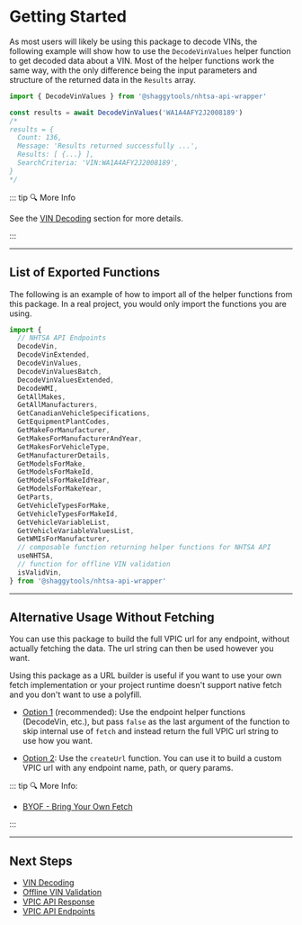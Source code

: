 # Getting Started

As most users will likely be using this package to decode VINs, the following example will show how
to use the `DecodeVinValues` helper function to get decoded data about a VIN. Most of the helper
functions work the same way, with the only difference being the input parameters and structure of
the returned data in the `Results` array.

```typescript
import { DecodeVinValues } from '@shaggytools/nhtsa-api-wrapper'

const results = await DecodeVinValues('WA1A4AFY2J2008189')
/* 
results = {
  Count: 136,
  Message: 'Results returned successfully ...',
  Results: [ {...} ],
  SearchCriteria: 'VIN:WA1A4AFY2J2008189',
}
*/
```

::: tip :mag: More Info

See the [VIN Decoding](../guide/vin-decoding) section for more details.

:::

---

## List of Exported Functions

The following is an example of how to import all of the helper functions from this package.
In a real project, you would only import the functions you are using.

```javascript
import {
  // NHTSA API Endpoints
  DecodeVin,
  DecodeVinExtended,
  DecodeVinValues,
  DecodeVinValuesBatch,
  DecodeVinValuesExtended,
  DecodeWMI,
  GetAllMakes,
  GetAllManufacturers,
  GetCanadianVehicleSpecifications,
  GetEquipmentPlantCodes,
  GetMakeForManufacturer,
  GetMakesForManufacturerAndYear,
  GetMakesForVehicleType,
  GetManufacturerDetails,
  GetModelsForMake,
  GetModelsForMakeId,
  GetModelsForMakeIdYear,
  GetModelsForMakeYear,
  GetParts,
  GetVehicleTypesForMake,
  GetVehicleTypesForMakeId,
  GetVehicleVariableList,
  GetVehicleVariableValuesList,
  GetWMIsForManufacturer,
  // composable function returning helper functions for NHTSA API
  useNHTSA,
  // function for offline VIN validation
  isValidVin,
} from '@shaggytools/nhtsa-api-wrapper'
```

---

## Alternative Usage Without Fetching

You can use this package to build the full VPIC url for any endpoint, without actually fetching
the data. The url string can then be used however you want.

Using this package as a URL builder is useful if you want to use your own fetch implementation or
your project runtime doesn't support native fetch and you don't want to use a polyfill.

- [Option 1](../guide/bring-your-own-fetch#option-1-set-dofetch-to-false) (recommended):
  Use the endpoint helper functions (DecodeVin, etc.), but pass `false` as the last
  argument of the function to skip internal use of `fetch` and instead return the full VPIC url
  string to use how you want.

- [Option 2](../guide/bring-your-own-fetch#option-2-using-createurl):
  Use the `createUrl` function. You can use it to build a custom VPIC url with any endpoint name,
  path, or query params.

::: tip :mag: More Info:

- [BYOF - Bring Your Own Fetch](../guide/bring-your-own-fetch)

:::

---

## Next Steps

- [VIN Decoding](../guide/vin-decoding)
- [Offline VIN Validation](../guide/offline-vin-validation)
- [VPIC API Response](../api/vpic-api-response)
- [VPIC API Endpoints](../api/endpoints/#vpic-api-endpoints)
